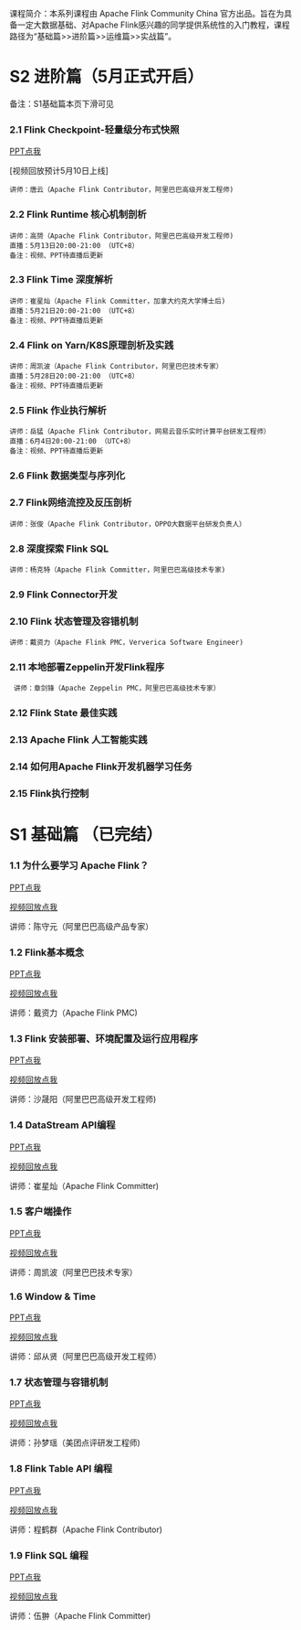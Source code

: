 课程简介：本系列课程由 Apache Flink Community China 官方出品。旨在为具备一定大数据基础、对Apache Flink感兴趣的同学提供系统性的入门教程，课程路径为“基础篇>>进阶篇>>运维篇>>实战篇”。

# S2 进阶篇（5月正式开启）
备注：S1基础篇本页下滑可见
### 2.1 Flink Checkpoint-轻量级分布式快照

[PPT点我](https://files.alicdn.com/tpsservice/58f47c9d098379537de5ba7f190eac8c.pdf)

[视频回放预计5月10日上线]   

    讲师：唐云（Apache Flink Contributor，阿里巴巴高级开发工程师)
   
### 2.2 Flink Runtime 核心机制剖析 
    讲师：高赟（Apache Flink Contributor，阿里巴巴高级开发工程师)
    直播：5月13日20:00-21:00 （UTC+8）
    备注：视频、PPT待直播后更新

### 2.3 Flink Time 深度解析
    讲师：崔星灿（Apache Flink Committer，加拿大约克大学博士后)
    直播：5月21日20:00-21:00 （UTC+8）
    备注：视频、PPT待直播后更新
    
### 2.4 Flink on Yarn/K8S原理剖析及实践
    讲师：周凯波（Apache Flink Contributor，阿里巴巴技术专家）
    直播：5月28日20:00-21:00 （UTC+8）
    备注：视频、PPT待直播后更新

### 2.5 Flink 作业执行解析
    讲师：岳猛（Apache Flink Contributor，网易云音乐实时计算平台研发工程师）
    直播：6月4日20:00-21:00 （UTC+8）
    备注：视频、PPT待直播后更新
    
### 2.6 Flink 数据类型与序列化 

### 2.7 Flink网络流控及反压剖析
    讲师：张俊（Apache Flink Contributor，OPPO大数据平台研发负责人）

### 2.8 深度探索 Flink SQL
    讲师：杨克特（Apache Flink Committer，阿里巴巴高级技术专家)
    
### 2.9 Flink Connector开发

### 2.10 Flink 状态管理及容错机制
    讲师：戴资力（Apache Flink PMC，Ververica Software Engineer)

### 2.11 本地部署Zeppelin开发Flink程序 
     讲师：章剑锋（Apache Zeppelin PMC，阿里巴巴高级技术专家）
     
### 2.12 Flink State 最佳实践 

### 2.13 Apache Flink 人工智能实践

### 2.14 如何用Apache Flink开发机器学习任务

### 2.15 Flink执行控制





# S1 基础篇 （已完结）

### 1.1 为什么要学习 Apache Flink？

[PPT点我](https://files.alicdn.com/tpsservice/53de65050b468fc6d338fbaff799828a.pdf)
 
[视频回放点我](https://www.bilibili.com/video/av45615081/)
 
 讲师：陈守元（阿里巴巴高级产品专家）
### 1.2 Flink基本概念

[PPT点我](https://files.alicdn.com/tpsservice/b55f732fbc32522ca5394544f3834530.pdf)

[视频回放点我](https://www.bilibili.com/video/av46277503/)
 
讲师：戴资力（Apache Flink PMC)  
### 1.3 Flink 安装部署、环境配置及运行应用程序

[PPT点我](https://files.alicdn.com/tpsservice/4824447b829149c86bedd19424d05915.pdf)

[视频回放点我](https://www.bilibili.com/video/av46986124/)
           
讲师：沙晟阳（阿里巴巴高级开发工程师)
### 1.4 DataStream API编程
[PPT点我](https://files.alicdn.com/tpsservice/38bf5c75c7491323b4b99101a2fab65c.pdf) 

[视频回放点我](https://www.bilibili.com/video/av47970985/)

讲师：崔星灿（Apache Flink Committer)

### 1.5 客户端操作
[PPT点我](https://files.alicdn.com/tpsservice/a8d224d6a3b8b82d03aa84e370c008cc.pdf)

[视频回放点我](https://www.bilibili.com/video/av47600600/)
          
讲师：周凯波（阿里巴巴技术专家）
       
### 1.6 Window & Time
[PPT点我](https://files.alicdn.com/tpsservice/5a77d1eaf0fda97b512762103c4cbd91.pdf)

[视频回放点我](https://www.bilibili.com/video/av49401210/)          
          
讲师：邱从贤（阿里巴巴高级开发工程师）
          
### 1.7 状态管理与容错机制 
[PPT点我](https://files.alicdn.com/tpsservice/1b9f5f0bda10883dce78496e6a5d648a.pdf)

[视频回放点我](https://www.bilibili.com/video/av49736102/)          

讲师：孙梦瑶（美团点评研发工程师)
### 1.8 Flink Table API 编程 
     
[PPT点我](https://files.alicdn.com/tpsservice/a44825ebca091345481dc2ddbb789d1d.pdf)

[视频回放点我](https://www.bilibili.com/video/av50460716/)          

讲师：程鹤群（Apache Flink Contributor)
### 1.9 Flink SQL 编程
[PPT点我](https://files.alicdn.com/tpsservice/3d4b0eaf1d24414ecf76f5e597b6c276.pdf)

[视频回放点我](https://www.bilibili.com/video/av50871853/)     

讲师：伍翀（Apache Flink Committer)

